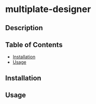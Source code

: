 # multiplate-designer

## Description

## Table of Contents
* [Installation](#installation)
* [Usage](#usage)


<a name="installation"></a>
## Installation



<a name="usage"></a>
## Usage
